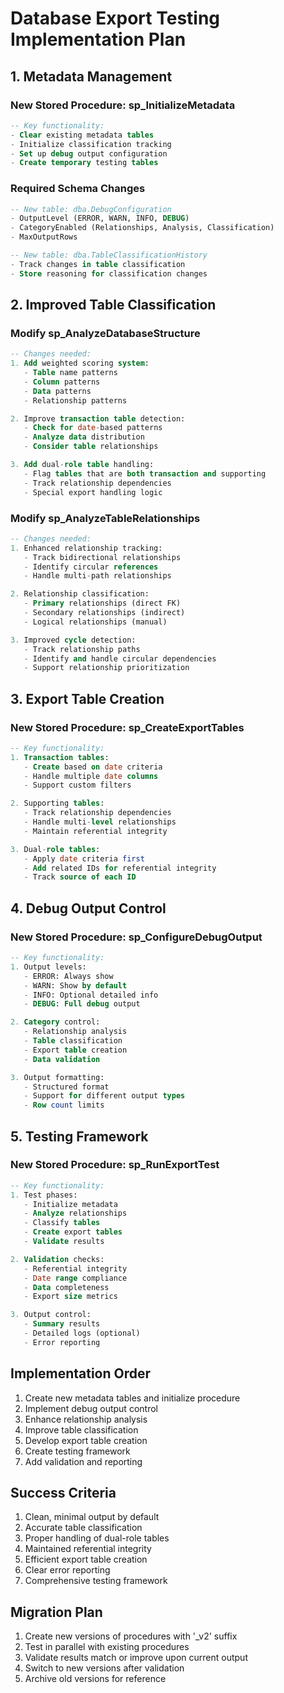 # Database Export Testing Implementation Plan

## 1. Metadata Management

### New Stored Procedure: sp_InitializeMetadata
```sql
-- Key functionality:
- Clear existing metadata tables
- Initialize classification tracking
- Set up debug output configuration
- Create temporary testing tables
```

### Required Schema Changes
```sql
-- New table: dba.DebugConfiguration
- OutputLevel (ERROR, WARN, INFO, DEBUG)
- CategoryEnabled (Relationships, Analysis, Classification)
- MaxOutputRows

-- New table: dba.TableClassificationHistory
- Track changes in table classification
- Store reasoning for classification changes
```

## 2. Improved Table Classification

### Modify sp_AnalyzeDatabaseStructure
```sql
-- Changes needed:
1. Add weighted scoring system:
   - Table name patterns
   - Column patterns
   - Data patterns
   - Relationship patterns

2. Improve transaction table detection:
   - Check for date-based patterns
   - Analyze data distribution
   - Consider table relationships

3. Add dual-role table handling:
   - Flag tables that are both transaction and supporting
   - Track relationship dependencies
   - Special export handling logic
```

### Modify sp_AnalyzeTableRelationships
```sql
-- Changes needed:
1. Enhanced relationship tracking:
   - Track bidirectional relationships
   - Identify circular references
   - Handle multi-path relationships

2. Relationship classification:
   - Primary relationships (direct FK)
   - Secondary relationships (indirect)
   - Logical relationships (manual)

3. Improved cycle detection:
   - Track relationship paths
   - Identify and handle circular dependencies
   - Support relationship prioritization
```

## 3. Export Table Creation

### New Stored Procedure: sp_CreateExportTables
```sql
-- Key functionality:
1. Transaction tables:
   - Create based on date criteria
   - Handle multiple date columns
   - Support custom filters

2. Supporting tables:
   - Track relationship dependencies
   - Handle multi-level relationships
   - Maintain referential integrity

3. Dual-role tables:
   - Apply date criteria first
   - Add related IDs for referential integrity
   - Track source of each ID
```

## 4. Debug Output Control

### New Stored Procedure: sp_ConfigureDebugOutput
```sql
-- Key functionality:
1. Output levels:
   - ERROR: Always show
   - WARN: Show by default
   - INFO: Optional detailed info
   - DEBUG: Full debug output

2. Category control:
   - Relationship analysis
   - Table classification
   - Export table creation
   - Data validation

3. Output formatting:
   - Structured format
   - Support for different output types
   - Row count limits
```

## 5. Testing Framework

### New Stored Procedure: sp_RunExportTest
```sql
-- Key functionality:
1. Test phases:
   - Initialize metadata
   - Analyze relationships
   - Classify tables
   - Create export tables
   - Validate results

2. Validation checks:
   - Referential integrity
   - Date range compliance
   - Data completeness
   - Export size metrics

3. Output control:
   - Summary results
   - Detailed logs (optional)
   - Error reporting
```

## Implementation Order

1. Create new metadata tables and initialize procedure
2. Implement debug output control
3. Enhance relationship analysis
4. Improve table classification
5. Develop export table creation
6. Create testing framework
7. Add validation and reporting

## Success Criteria

1. Clean, minimal output by default
2. Accurate table classification
3. Proper handling of dual-role tables
4. Maintained referential integrity
5. Efficient export table creation
6. Clear error reporting
7. Comprehensive testing framework

## Migration Plan

1. Create new versions of procedures with '_v2' suffix
2. Test in parallel with existing procedures
3. Validate results match or improve upon current output
4. Switch to new versions after validation
5. Archive old versions for reference
